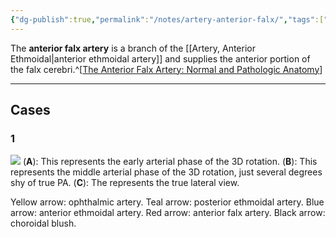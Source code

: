 ```yaml
---
{"dg-publish":true,"permalink":"/notes/artery-anterior-falx/","tags":["anatomy","artery"],"created":"2023-10-12T12:17:03.308-07:00","updated":"2023-10-12T13:03:28.967-07:00"}
---
```


The **anterior falx artery** is a branch of the [[Artery, Anterior Ethmoidal\|anterior ethmoidal artery]] and supplies the anterior portion of the falx cerebri.^[[The Anterior Falx Artery: Normal and Pathologic Anatomy](https://pubs.rsna.org/doi/epdf/10.1148/91.6.1089)]

---

## Cases
### 1

![](https://i.imgur.com/KffZcEL.jpg)
(**A**): This represents the early arterial phase of the 3D rotation.
(**B**): This represents the middle arterial phase of the 3D rotation, just several degrees shy of true PA. 
(**C**): The represents the true lateral view.

Yellow arrow: ophthalmic artery.
Teal arrow: posterior ethmoidal artery.
Blue arrow: anterior ethmoidal artery.
Red arrow: anterior falx artery.
Black arrow: choroidal blush.